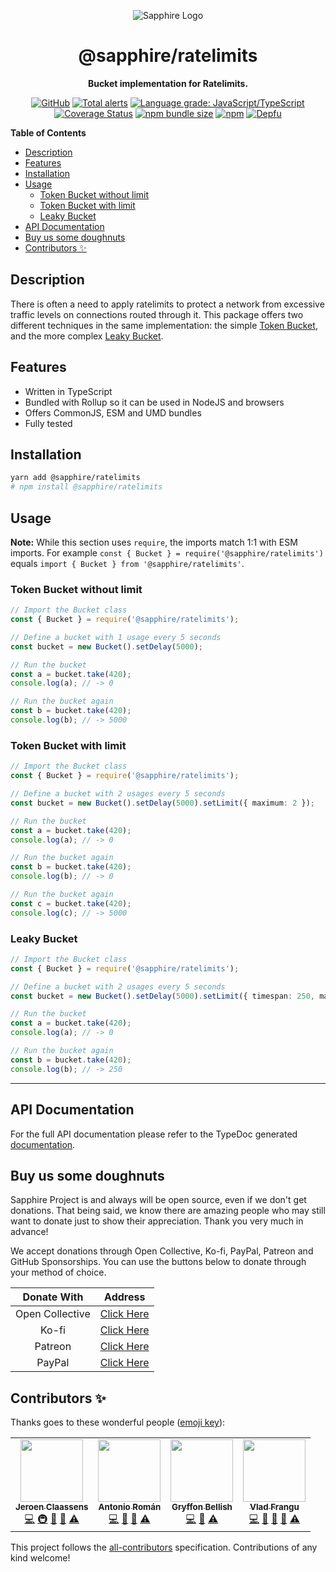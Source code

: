 <div align="center">

![Sapphire Logo](https://cdn.skyra.pw/gh-assets/sapphire.png)

# @sapphire/ratelimits

**Bucket implementation for Ratelimits.**

[![GitHub](https://img.shields.io/github/license/sapphire-project/utilities)](https://github.com/sapphire-project/utilities/blob/main/LICENSE.md)
[![Total alerts](https://img.shields.io/lgtm/alerts/g/sapphire-project/utilities.svg?logo=lgtm&logoWidth=18)](https://lgtm.com/projects/g/sapphire-project/utilities/alerts/)
[![Language grade: JavaScript/TypeScript](https://img.shields.io/lgtm/grade/javascript/g/sapphire-project/utilities.svg?logo=lgtm&logoWidth=18)](https://lgtm.com/projects/g/sapphire-project/utilities/context:javascript)
[![Coverage Status](https://coveralls.io/repos/github/sapphire-project/utilities/badge.svg?branch=main)](https://coveralls.io/github/sapphire-project/utilities?branch=main)
[![npm bundle size](https://img.shields.io/bundlephobia/min/@sapphire/ratelimits?logo=webpack&style=flat-square)](https://bundlephobia.com/result?p=@sapphire/ratelimits)
[![npm](https://img.shields.io/npm/v/@sapphire/ratelimits?color=crimson&logo=npm&style=flat-square)](https://www.npmjs.com/package/@sapphire/ratelimits)
[![Depfu](https://badges.depfu.com/badges/34035e3cf4ced0737443671ebefa2f47/count.svg)](https://depfu.com/github/sapphire-project/utilities?project_id=15202)

</div>

**Table of Contents**

-   [Description](#description)
-   [Features](#features)
-   [Installation](#installation)
-   [Usage](#usage)
    -   [Token Bucket without limit](#token-bucket-without-limit)
    -   [Token Bucket with limit](#token-bucket-with-limit)
    -   [Leaky Bucket](#leaky-bucket)
-   [API Documentation](#api-documentation)
-   [Buy us some doughnuts](#buy-us-some-doughnuts)
-   [Contributors ✨](#contributors-%E2%9C%A8)

## Description

There is often a need to apply ratelimits to protect a network from excessive traffic levels on connections routed through it. This package offers two different techniques in the same implementation: the simple [Token Bucket](https://en.wikipedia.org/wiki/Token_bucket), and the more complex [Leaky Bucket](https://en.wikipedia.org/wiki/Leaky_bucket).

## Features

-   Written in TypeScript
-   Bundled with Rollup so it can be used in NodeJS and browsers
-   Offers CommonJS, ESM and UMD bundles
-   Fully tested

## Installation

```sh
yarn add @sapphire/ratelimits
# npm install @sapphire/ratelimits
```

## Usage

**Note:** While this section uses `require`, the imports match 1:1 with ESM imports. For example `const { Bucket } = require('@sapphire/ratelimits')` equals `import { Bucket } from '@sapphire/ratelimits'`.

### Token Bucket without limit

```ts
// Import the Bucket class
const { Bucket } = require('@sapphire/ratelimits');

// Define a bucket with 1 usage every 5 seconds
const bucket = new Bucket().setDelay(5000);

// Run the bucket
const a = bucket.take(420);
console.log(a); // -> 0

// Run the bucket again
const b = bucket.take(420);
console.log(b); // -> 5000
```

### Token Bucket with limit

```ts
// Import the Bucket class
const { Bucket } = require('@sapphire/ratelimits');

// Define a bucket with 2 usages every 5 seconds
const bucket = new Bucket().setDelay(5000).setLimit({ maximum: 2 });

// Run the bucket
const a = bucket.take(420);
console.log(a); // -> 0

// Run the bucket again
const b = bucket.take(420);
console.log(b); // -> 0

// Run the bucket again
const c = bucket.take(420);
console.log(c); // -> 5000
```

### Leaky Bucket

```ts
// Import the Bucket class
const { Bucket } = require('@sapphire/ratelimits');

// Define a bucket with 2 usages every 5 seconds
const bucket = new Bucket().setDelay(5000).setLimit({ timespan: 250, maximum: 2 });

// Run the bucket
const a = bucket.take(420);
console.log(a); // -> 0

// Run the bucket again
const b = bucket.take(420);
console.log(b); // -> 250
```

---

## API Documentation

For the full API documentation please refer to the TypeDoc generated [documentation](https://sapphire-project.github.io/utilities/modules/_sapphire_ratelimits.html).

## Buy us some doughnuts

Sapphire Project is and always will be open source, even if we don't get donations. That being said, we know there are amazing people who may still want to donate just to show their appreciation. Thank you very much in advance!

We accept donations through Open Collective, Ko-fi, PayPal, Patreon and GitHub Sponsorships. You can use the buttons below to donate through your method of choice.

|   Donate With   |                                             Address                                              |
| :-------------: | :----------------------------------------------------------------------------------------------: |
| Open Collective |                    [Click Here](https://opencollective.com/sapphire-project)                     |
|      Ko-fi      |                         [Click Here](https://ko-fi.com/sapphireproject)                          |
|     Patreon     |                      [Click Here](https://www.patreon.com/sapphire_project)                      |
|     PayPal      | [Click Here](https://www.paypal.com/cgi-bin/webscr?cmd=_s-xclick&hosted_button_id=SP738BQTQQYZY) |

## Contributors ✨

Thanks goes to these wonderful people ([emoji key](https://allcontributors.org/docs/en/emoji-key)):

<!-- ALL-CONTRIBUTORS-LIST:START - Do not remove or modify this section -->
<!-- prettier-ignore-start -->
<!-- markdownlint-disable -->
<table>
  <tr>
    <td align="center"><a href="https://favware.tech/"><img src="https://avatars3.githubusercontent.com/u/4019718?v=4?s=100" width="100px;" alt=""/><br /><sub><b>Jeroen Claassens</b></sub></a><br /><a href="https://github.com/sapphire-project/utilities/commits?author=Favna" title="Code">💻</a> <a href="#infra-Favna" title="Infrastructure (Hosting, Build-Tools, etc)">🚇</a> <a href="#projectManagement-Favna" title="Project Management">📆</a> <a href="https://github.com/sapphire-project/utilities/commits?author=Favna" title="Documentation">📖</a> <a href="https://github.com/sapphire-project/utilities/commits?author=Favna" title="Tests">⚠️</a></td>
    <td align="center"><a href="https://github.com/kyranet"><img src="https://avatars0.githubusercontent.com/u/24852502?v=4?s=100" width="100px;" alt=""/><br /><sub><b>Antonio Román</b></sub></a><br /><a href="https://github.com/sapphire-project/utilities/commits?author=kyranet" title="Code">💻</a> <a href="#projectManagement-kyranet" title="Project Management">📆</a> <a href="https://github.com/sapphire-project/utilities/pulls?q=is%3Apr+reviewed-by%3Akyranet" title="Reviewed Pull Requests">👀</a> <a href="https://github.com/sapphire-project/utilities/commits?author=kyranet" title="Tests">⚠️</a></td>
    <td align="center"><a href="https://github.com/PyroTechniac"><img src="https://avatars2.githubusercontent.com/u/39341355?v=4?s=100" width="100px;" alt=""/><br /><sub><b>Gryffon Bellish</b></sub></a><br /><a href="https://github.com/sapphire-project/utilities/commits?author=PyroTechniac" title="Code">💻</a> <a href="https://github.com/sapphire-project/utilities/pulls?q=is%3Apr+reviewed-by%3APyroTechniac" title="Reviewed Pull Requests">👀</a> <a href="https://github.com/sapphire-project/utilities/commits?author=PyroTechniac" title="Tests">⚠️</a></td>
    <td align="center"><a href="https://github.com/vladfrangu"><img src="https://avatars3.githubusercontent.com/u/17960496?v=4?s=100" width="100px;" alt=""/><br /><sub><b>Vlad Frangu</b></sub></a><br /><a href="https://github.com/sapphire-project/utilities/commits?author=vladfrangu" title="Code">💻</a> <a href="https://github.com/sapphire-project/utilities/issues?q=author%3Avladfrangu" title="Bug reports">🐛</a> <a href="https://github.com/sapphire-project/utilities/pulls?q=is%3Apr+reviewed-by%3Avladfrangu" title="Reviewed Pull Requests">👀</a> <a href="#userTesting-vladfrangu" title="User Testing">📓</a> <a href="https://github.com/sapphire-project/utilities/commits?author=vladfrangu" title="Tests">⚠️</a></td>
  </tr>
</table>

<!-- markdownlint-enable -->
<!-- prettier-ignore-end -->

<!-- ALL-CONTRIBUTORS-LIST:END -->

This project follows the [all-contributors](https://github.com/all-contributors/all-contributors) specification. Contributions of any kind welcome!
